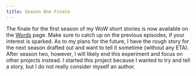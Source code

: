 ```yaml
---
title: Season One Finale
---
```


The finale for the first season of my WoW short stories is now available on the <a href="/words">Words</a> page. Make sure to catch up on the previous episodes, if your interest is sparked. As to my plans for the future, I have the rough story for the next season drafted out and want to tell it sometime (without any ETA). After season two, however, I will likely end this experiment and focus on other projects instead. I started this project because I wanted to try and tell a story, but I do not really consider myself an author.
